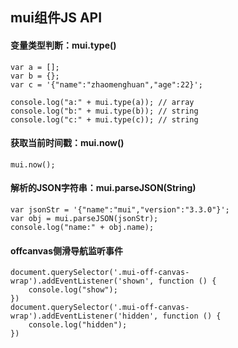 ## mui组件JS API

#### 变量类型判断：mui.type()

```
var a = [];
var b = {};
var c = '{"name":"zhaomenghuan","age":22}';

console.log("a:" + mui.type(a)); // array
console.log("b:" + mui.type(b)); // string
console.log("c:" + mui.type(c)); // string 
```

#### 获取当前时间戳：mui.now()

```
mui.now();
```

#### 解析的JSON字符串：mui.parseJSON(String)

```
var jsonStr = '{"name":"mui","version":"3.3.0"}';
var obj = mui.parseJSON(jsonStr);
console.log("name:" + obj.name);
```

#### offcanvas侧滑导航监听事件

```
document.querySelector('.mui-off-canvas-wrap').addEventListener('shown', function () {
    console.log("show");
})		
document.querySelector('.mui-off-canvas-wrap').addEventListener('hidden', function () {
    console.log("hidden");
})
```